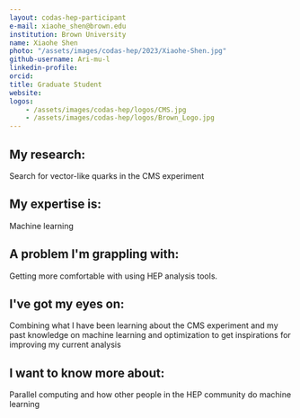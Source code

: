 ```yaml
---
layout: codas-hep-participant
e-mail: xiaohe_shen@brown.edu
institution: Brown University
name: Xiaohe Shen
photo: "/assets/images/codas-hep/2023/Xiaohe-Shen.jpg"
github-username: Ari-mu-l
linkedin-profile:
orcid:
title: Graduate Student
website:
logos:
    - /assets/images/codas-hep/logos/CMS.jpg
    - /assets/images/codas-hep/logos/Brown_Logo.jpg
---
```


## My research:
Search for vector-like quarks in the CMS experiment

## My expertise is:
Machine learning

## A problem I'm grappling with:
Getting more comfortable with using HEP analysis tools.

## I've got my eyes on:
Combining what I have been learning about the CMS experiment and my past knowledge on machine learning and optimization to get inspirations for improving my current analysis

## I want to know more about:
Parallel computing and how other people in the HEP community do machine learning
